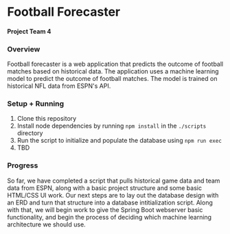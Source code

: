 # Football Forecaster

#### Project Team 4

### Overview

Football forecaster is a web application that predicts the outcome of football matches based on historical data. The application uses a machine learning model to predict the outcome of football matches. The model is trained on historical NFL data from ESPN's API.

### Setup + Running

1. Clone this repository
2. Install node dependencies by running `npm install` in the `./scripts` directory
3. Run the script to initialize and populate the database using `npm run exec`
4. TBD


### Progress

So far, we have completed a script that pulls historical game data and team data from ESPN, along with a basic project structure and some basic HTML/CSS UI work. Our next steps are to lay out the database design with an ERD and turn that structure into a database intitialization script. Along with that, we will begin work to give the Spring Boot webserver basic functionality, and begin the process of deciding which machine learning architecture we should use. 
